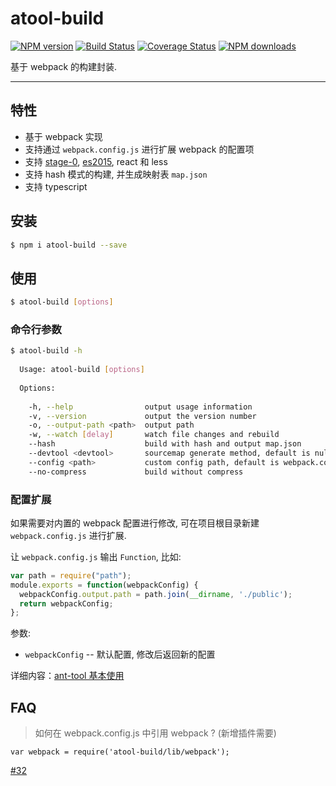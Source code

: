 # atool-build

[![NPM version](https://img.shields.io/npm/v/atool-build.svg?style=flat)](https://npmjs.org/package/atool-build)
[![Build Status](https://img.shields.io/travis/ant-tool/atool-build.svg?style=flat)](https://travis-ci.org/ant-tool/atool-build)
[![Coverage Status](https://img.shields.io/coveralls/ant-tool/atool-build.svg?style=flat)](https://coveralls.io/r/ant-tool/atool-build)
[![NPM downloads](http://img.shields.io/npm/dm/atool-build.svg?style=flat)](https://npmjs.org/package/atool-build)

基于 webpack 的构建封装.

----

## 特性

- 基于 webpack 实现
- 支持通过 `webpack.config.js` 进行扩展 webpack 的配置项
- 支持 [stage-0](https://babeljs.io/docs/plugins/preset-stage-0), [es2015](https://babeljs.io/docs/plugins/preset-es2015), react 和 less
- 支持 hash 模式的构建, 并生成映射表 `map.json`  
- 支持 typescript

## 安装

```bash
$ npm i atool-build --save
```

## 使用

```bash
$ atool-build [options]
```

### 命令行参数

```bash
$ atool-build -h
  
  Usage: atool-build [options]
  
  Options:
  
    -h, --help                output usage information
    -v, --version             output the version number
    -o, --output-path <path>  output path
    -w, --watch [delay]       watch file changes and rebuild
    --hash                    build with hash and output map.json
    --devtool <devtool>       sourcemap generate method, default is null
    --config <path>           custom config path, default is webpack.config.js
    --no-compress             build without compress 
```

### 配置扩展

如果需要对内置的 webpack 配置进行修改, 可在项目根目录新建 `webpack.config.js` 进行扩展.


让 `webpack.config.js` 输出 `Function`, 比如:

```javascript
var path = require("path");
module.exports = function(webpackConfig) {
  webpackConfig.output.path = path.join(__dirname, './public');
  return webpackConfig;
};
```

参数:

- `webpackConfig` -- 默认配置, 修改后返回新的配置



详细内容：[ant-tool 基本使用](http://ant-tool.github.io/atool-build.html)


## FAQ

> 如何在 webpack.config.js 中引用 webpack ? (新增插件需要) 

`var webpack = require('atool-build/lib/webpack');`

[#32](https://github.com/ant-tool/atool-build/issues/32)
